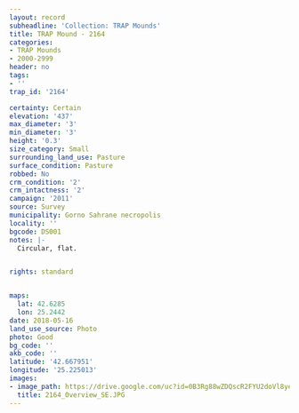 ```yaml
---
layout: record
subheadline: 'Collection: TRAP Mounds'
title: TRAP Mound - 2164
categories:
- TRAP Mounds
- 2000-2999
header: no
tags:
- ''
trap_id: '2164'

certainty: Certain
elevation: '437'
max_diameter: '3'
min_diameter: '3'
height: '0.3'
size_category: Small
surrounding_land_use: Pasture
surface_condition: Pasture
robbed: No
crm_condition: '2'
crm_intactness: '2'
campaign: '2011'
source: Survey
municipality: Gorno Sahrane necropolis
locality: ''
bgcode: DS001
notes: |-
  Circular, flat.


rights: standard


maps:
  lat: 42.6285
  lon: 25.2442
date: 2018-05-16
land_use_source: Photo
photo: Good
bg_code: ''
akb_code: ''
latitude: '42.667951'
longitude: '25.225013'
images:
- image_path: https://drive.google.com/uc?id=0B3Rg88wZDQscR2FYU2doVl8yeHc
  title: 2164_Overview_SE.JPG
---
```

